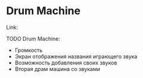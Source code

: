 # Drum Machine

Link: 

TODO Drum Machine:
- Громкость
- Экран отображения названия играющего звука
- Возможность добавления своих звуков
- Вторая драм машина со звуками